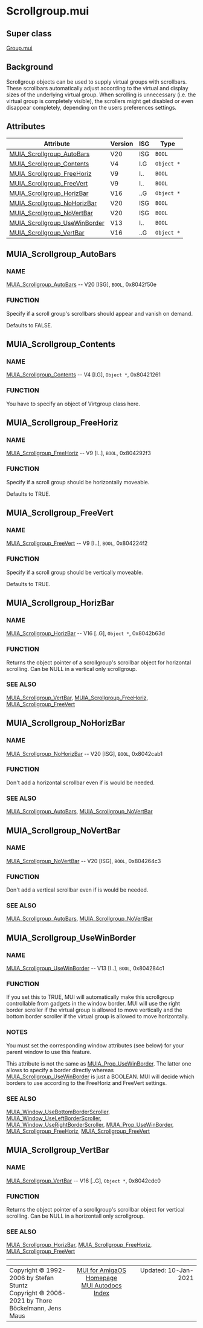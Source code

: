 # Scrollgroup.mui
## Super class
[Group.mui](MUI_Group.md)
## Background
Scrollgroup objects can be used to supply virtual groups with scrollbars.
These scrollbars automatically adjust according to the virtual and display
sizes of the underlying virtual group. When scrolling is unnecessary (i.e.
the virtual group is completely visible), the scrollers might get disabled
or even disappear completely, depending on the users preferences settings.
## Attributes
Attribute|Version|ISG|Type
---------|-------|---|----
[MUIA_Scrollgroup_AutoBars](MUI_Scrollgroup.md/#MUIA_Scrollgroup_AutoBars)|V20|ISG|`BOOL`
[MUIA_Scrollgroup_Contents](MUI_Scrollgroup.md/#MUIA_Scrollgroup_Contents)|V4|I.G|`Object *`
[MUIA_Scrollgroup_FreeHoriz](MUI_Scrollgroup.md/#MUIA_Scrollgroup_FreeHoriz)|V9|I..|`BOOL`
[MUIA_Scrollgroup_FreeVert](MUI_Scrollgroup.md/#MUIA_Scrollgroup_FreeVert)|V9|I..|`BOOL`
[MUIA_Scrollgroup_HorizBar](MUI_Scrollgroup.md/#MUIA_Scrollgroup_HorizBar)|V16|..G|`Object *`
[MUIA_Scrollgroup_NoHorizBar](MUI_Scrollgroup.md/#MUIA_Scrollgroup_NoHorizBar)|V20|ISG|`BOOL`
[MUIA_Scrollgroup_NoVertBar](MUI_Scrollgroup.md/#MUIA_Scrollgroup_NoVertBar)|V20|ISG|`BOOL`
[MUIA_Scrollgroup_UseWinBorder](MUI_Scrollgroup.md/#MUIA_Scrollgroup_UseWinBorder)|V13|I..|`BOOL`
[MUIA_Scrollgroup_VertBar](MUI_Scrollgroup.md/#MUIA_Scrollgroup_VertBar)|V16|..G|`Object *`

## MUIA_Scrollgroup_AutoBars
### NAME
[MUIA_Scrollgroup_AutoBars](MUI_Scrollgroup.md/#MUIA_Scrollgroup_AutoBars) -- V20 [ISG], `BOOL`, 0x8042f50e

### FUNCTION
Specify if a scroll group's scrollbars should appear and vanish on demand.

Defaults to FALSE.

## MUIA_Scrollgroup_Contents
### NAME
[MUIA_Scrollgroup_Contents](MUI_Scrollgroup.md/#MUIA_Scrollgroup_Contents) -- V4 [I.G], `Object *`, 0x80421261

### FUNCTION
You have to specify an object of Virtgroup class here.

## MUIA_Scrollgroup_FreeHoriz
### NAME
[MUIA_Scrollgroup_FreeHoriz](MUI_Scrollgroup.md/#MUIA_Scrollgroup_FreeHoriz) -- V9 [I..], `BOOL`, 0x804292f3

### FUNCTION
Specify if a scroll group should be horizontally moveable.

Defaults to TRUE.

## MUIA_Scrollgroup_FreeVert
### NAME
[MUIA_Scrollgroup_FreeVert](MUI_Scrollgroup.md/#MUIA_Scrollgroup_FreeVert) -- V9 [I..], `BOOL`, 0x804224f2

### FUNCTION
Specify if a scroll group should be vertically moveable.

Defaults to TRUE.

## MUIA_Scrollgroup_HorizBar
### NAME
[MUIA_Scrollgroup_HorizBar](MUI_Scrollgroup.md/#MUIA_Scrollgroup_HorizBar) -- V16 [..G], `Object *`, 0x8042b63d

### FUNCTION
Returns the object pointer of a scrollgroup's scrollbar object for
horizontal scrolling. Can be NULL in a vertical only scrollgroup.

### SEE ALSO
[MUIA_Scrollgroup_VertBar](MUI_Scrollgroup.md/#MUIA_Scrollgroup_VertBar), [MUIA_Scrollgroup_FreeHoriz](MUI_Scrollgroup.md/#MUIA_Scrollgroup_FreeHoriz),
[MUIA_Scrollgroup_FreeVert](MUI_Scrollgroup.md/#MUIA_Scrollgroup_FreeVert)

## MUIA_Scrollgroup_NoHorizBar
### NAME
[MUIA_Scrollgroup_NoHorizBar](MUI_Scrollgroup.md/#MUIA_Scrollgroup_NoHorizBar) -- V20 [ISG], `BOOL`, 0x8042cab1

### FUNCTION
Don't add a horizontal scrollbar even if is would be needed.

### SEE ALSO
[MUIA_Scrollgroup_AutoBars](MUI_Scrollgroup.md/#MUIA_Scrollgroup_AutoBars), [MUIA_Scrollgroup_NoVertBar](MUI_Scrollgroup.md/#MUIA_Scrollgroup_NoVertBar)

## MUIA_Scrollgroup_NoVertBar
### NAME
[MUIA_Scrollgroup_NoVertBar](MUI_Scrollgroup.md/#MUIA_Scrollgroup_NoVertBar) -- V20 [ISG], `BOOL`, 0x804264c3

### FUNCTION
Don't add a vertical scrollbar even if is would be needed.

### SEE ALSO
[MUIA_Scrollgroup_AutoBars](MUI_Scrollgroup.md/#MUIA_Scrollgroup_AutoBars), [MUIA_Scrollgroup_NoVertBar](MUI_Scrollgroup.md/#MUIA_Scrollgroup_NoVertBar)

## MUIA_Scrollgroup_UseWinBorder
### NAME
[MUIA_Scrollgroup_UseWinBorder](MUI_Scrollgroup.md/#MUIA_Scrollgroup_UseWinBorder) -- V13 [I..], `BOOL`, 0x804284c1

### FUNCTION
If you set this to TRUE, MUI will automatically make this scrollgroup
controllable from gadgets in the window border. MUI will use the right
border scroller if the virtual group is allowed to move vertically and the
bottom border scroller if the virtual group is allowed to move horizontally.

### NOTES
You must set the corresponding window attributes (see below) for your parent
window to use this feature.

This attribute is not the same as [MUIA_Prop_UseWinBorder](MUI_Prop.md/#MUIA_Prop_UseWinBorder). The latter one
allows to specify a border directly whereas [MUIA_Scrollgroup_UseWinBorder](MUI_Scrollgroup.md/#MUIA_Scrollgroup_UseWinBorder) is
just a BOOLEAN. MUI will decide which borders to use according to the
FreeHoriz and FreeVert settings.

### SEE ALSO
[MUIA_Window_UseBottomBorderScroller](MUI_Window.md/#MUIA_Window_UseBottomBorderScroller), [MUIA_Window_UseLeftBorderScroller](MUI_Window.md/#MUIA_Window_UseLeftBorderScroller),
[MUIA_Window_UseRightBorderScroller](MUI_Window.md/#MUIA_Window_UseRightBorderScroller), [MUIA_Prop_UseWinBorder](MUI_Prop.md/#MUIA_Prop_UseWinBorder),
[MUIA_Scrollgroup_FreeHoriz](MUI_Scrollgroup.md/#MUIA_Scrollgroup_FreeHoriz), [MUIA_Scrollgroup_FreeVert](MUI_Scrollgroup.md/#MUIA_Scrollgroup_FreeVert)

## MUIA_Scrollgroup_VertBar
### NAME
[MUIA_Scrollgroup_VertBar](MUI_Scrollgroup.md/#MUIA_Scrollgroup_VertBar) -- V16 [..G], `Object *`, 0x8042cdc0

### FUNCTION
Returns the object pointer of a scrollgroup's scrollbar object for vertical
scrolling. Can be NULL in a horizontall only scrollgroup.

### SEE ALSO
[MUIA_Scrollgroup_HorizBar](MUI_Scrollgroup.md/#MUIA_Scrollgroup_HorizBar), [MUIA_Scrollgroup_FreeHoriz](MUI_Scrollgroup.md/#MUIA_Scrollgroup_FreeHoriz),
[MUIA_Scrollgroup_FreeVert](MUI_Scrollgroup.md/#MUIA_Scrollgroup_FreeVert)

----
<table class='compact' style='border: none; border-spacing: 0px; margin: 0px' width='100%'>
<tr>
<td style='text-align: left; vertical-align: top' width='33%'>Copyright &copy 1992-2006 by Stefan Stuntz<br>Copyright &copy 2006-2021 by Thore B&ouml;ckelmann, Jens Maus</TD>
<td style='text-align: center; vertical-align: top' width='33%'>
<a href=https://github.com/amiga-mui/muidev>MUI for AmigaOS Homepage</a><br>
<a href=https://github.com/amiga-mui/muidev/blob/master/autodocs/autodocs.md>MUI Autodocs Index</a>
</td>
<td style='text-align: right; vertical-align: top' width='33%'>Updated: 10-Jan-2021</td>
</tr>
</table>
